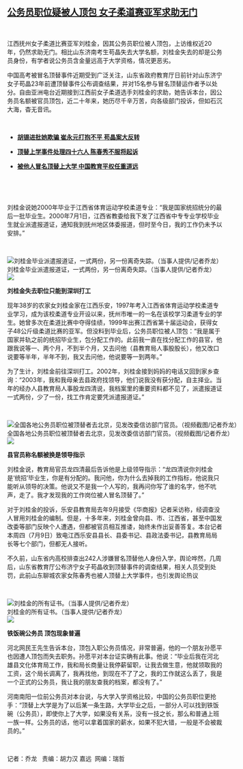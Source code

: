 <!--1594297200000-->
[公务员职位疑被人顶包  女子柔道赛亚军求助无门](https://www.rfa.org/mandarin/yataibaodao/renquanfazhi/ql-07092020072307.html)
------

<p> </p><p>江西抚州女子柔道比赛亚军刘桂金，因其公务员职位被人顶包，上访维权近20年，仍然求助无门。相比山东济南考生苟晶失去大学名额，刘桂金失去的却是公务员身份，有学者说公务员含金量远高于大学资格，情况更恶劣。</p><p>中国高考被冒名顶替事件近期受到广泛关注，山东省政府教育厅日前针对山东济宁女子苟晶23年前遭顶替事件公布调查结果，并对15名参与冒名顶替运作者予以处分。自由亚洲电台近期接到江西前女子柔道选手刘桂金的求助，她告诉本台，因公务员名额被官员顶包，近二十年来，她历尽千辛万苦，向各级部门投诉，但如石沉大海，杳无音讯。</p><p> </p><ul><li><b><a class="external-link" href="http://www.rfa.org/mandarin/yataibaodao/kejiaowen/jt-07062020141648.html">胡锡进批她欺骗 崔永元打抱不平 苟晶案大反转</a></b></li></ul><ul><li><b><a class="external-link" href="http://www.rfa.org/mandarin/yataibaodao/kejiaowen/cc-06302020102825.html">顶替上学事件处理四十六人 陈春秀不服将起诉</a></b></li></ul><ul><li><b><a class="external-link" href="http://www.rfa.org/mandarin/yataibaodao/kejiaowen/hj-06242020103038.html">被他人冒名顶替上大学 中国教育平权任重道远</a></b></li></ul><p> </p><p> </p><p>刘桂金说她2000年毕业于江西省体育运动学校柔道专业：“我是国家统招统分的最后一批毕业生。2000年7月1日，江西省教委给我下发了江西省中专专业学校毕业生就业派遣报道证，通知我到抚州地区体委报道，但时至今日，我的工作仍未予以安排。”</p><p> </p><p><div class="image-inline captioned" style="width:1500px;"><div style="width:1500px;"><img alt="刘桂金毕业派遣报道证，一式两份，另一份离奇失踪。（当事人提供/记者乔龙） " src="https://www.rfa.org/mandarin/yataibaodao/renquanfazhi/ql-07092020072307.html/m0709-qlp2.jpg" title="刘桂金毕业派遣报道证，一式两份，另一份离奇失踪。（当事人提供/记者乔龙） "/></div><div class="image-caption"><span style="width:1500px;">刘桂金毕业派遣报道证，一式两份，另一份离奇失踪。（当事人提供/记者乔龙） </span><span class="copyright"> </span></div><div id="zoomattribute"><a class="single_image" href="/mandarin/yataibaodao/renquanfazhi/ql-07092020072307.html/m0709-qlp2.jpg" title="刘桂金毕业派遣报道证，一式两份，另一份离奇失踪。（当事人提供/记者乔龙） "><img src="/rfa_resources/graphics/icon-zoom.png"/></a></div></div></p><p><b>刘桂金失去职位只能到深圳打工</b></p><p>现年38岁的农家女刘桂金家在江西乐安，1997年考入江西省体育运动学校柔道专业学习，成为该校柔道专业开设以来，抚州市唯一的一名在该校学习柔道专业的学生。她曾多次在柔道比赛中夺得佳绩，1999年出赛江西省第十届运动会，获得女子48公斤级柔道比赛的亚军。但没料到毕业后，公务员职位被人顶包：“我是属于国家并轨之前的统招毕业生，包分配工作的。此前我一直在找分配工作的县官，他跟我说等一、两个月，不到半个月，又去问他（县教育局人事股股长），他又改口说要等半年，半年不到，我又去问他，他说要等一到两年。”</p><p>为了生计，刘桂金前往深圳打工。2002年，刘桂金接到妈妈的电话又回到家乡查询：“2003年，我和我母亲去县政府找领导，他们说我没有获分配，自主择业。当年的经办人县教育局人事股龙四清说，我档案里的重要资料都不见了，派遣报道证一式两份，少了一份，找工作肯定要凭派遣报道证。”</p><p> </p><p><div class="image-inline captioned" style="width:1500px;"><div style="width:1500px;"><img alt="全国各地公务员职位被顶替者去北京，见发改委信访部门官员。（视频截图/记者乔龙）" src="https://www.rfa.org/mandarin/yataibaodao/renquanfazhi/ql-07092020072307.html/m0709-qlp3.jpg" title="全国各地公务员职位被顶替者去北京，见发改委信访部门官员。（视频截图/记者乔龙）"/></div><div class="image-caption"><span style="width:1500px;">全国各地公务员职位被顶替者去北京，见发改委信访部门官员。（视频截图/记者乔龙）</span><span class="copyright"> </span></div><div id="zoomattribute"><a class="single_image" href="/mandarin/yataibaodao/renquanfazhi/ql-07092020072307.html/m0709-qlp3.jpg" title="全国各地公务员职位被顶替者去北京，见发改委信访部门官员。（视频截图/记者乔龙）"><img src="/rfa_resources/graphics/icon-zoom.png"/></a></div></div></p><p><b>县官员称名额被换是领导指示</b></p><p>刘桂金说，教育局官员龙四清最后告诉他是上级领导指示：“龙四清说你刘桂金是‘统招’毕业生，你是有分配的。我问他，你为什么去掉我的工作指标，他说我只能听从领导的决策。他说又不是我一个人写的，我再问你写了谁的名字，他不吭声，走了。我才发现我的工作岗位被人冒名顶替了。”</p><p>对于刘桂金的投诉，乐安县教育局去年9月接受《华商报》记者采访称，经调查没人冒用刘桂金的编制。但是，十多年来，刘桂金曾向县、市、江西省，甚至中国发改委等部门反映个人遭遇，但都被官员相互推诿，始终未作出妥善答复。本台记者本周四（7月9日）致电江西乐安县县长、县委书记、县政法委书记，县教育局局长等七个部门，但都无人接听。</p><p>不久前，山东省内高校排查出242人涉嫌冒名顶替他人身份入学，舆论哗然，几周后，山东省教育厅公布济宁女子苟晶收到顶替事件的调查结果，相关人员受到处罚，此前山东聊城农家女陈春秀也被人顶替上大学事件，也引发舆论热议</p><p> </p><p><div class="image-inline captioned" style="width:1500px;"><div style="width:1500px;"><img alt="刘桂金的所有证书。（当事人提供/记者乔龙）" src="https://www.rfa.org/mandarin/yataibaodao/renquanfazhi/ql-07092020072307.html/m0709-qlp4.jpg" title="刘桂金的所有证书。（当事人提供/记者乔龙）"/></div><div class="image-caption"><span style="width:1500px;">刘桂金的所有证书。（当事人提供/记者乔龙）</span><span class="copyright"> </span></div><div id="zoomattribute"><a class="single_image" href="/mandarin/yataibaodao/renquanfazhi/ql-07092020072307.html/m0709-qlp4.jpg" title="刘桂金的所有证书。（当事人提供/记者乔龙）"><img src="/rfa_resources/graphics/icon-zoom.png"/></a></div></div></p><p><b>铁饭碗公务员 顶包现象普遍 </b></p><p>河北网民王先生告诉本台，顶包入职公务员情况，非常普遍，他的一个朋友孙愿平也因遭人顶包而失去职务。孙愿平对本台证实确有此事。他说：“毕业后我在河北雄县文化体育局工作，我和局长商量让我停薪留职，让我去做生意，他就领取我的工资，这个局长调离了，我再找他，到现在不了了之，我的工作就这么丢了，我是一个正式的公务员，我让我的朋友查我的档案，都没有了。”</p><p>河南南阳一位前公务员对本台说，与大学入学资格比较，中国的公务员职位更抢手：“顶替上大学是为了以后某一条生路，大学毕业之后，一部分人可以找到铁饭碗（公务员），即使你上了大学，如果没有关系，没有一技之长，那么和普通上班一族一样。公务员的话，他可以拿着国家的薪水，如果不犯大错，一般是不会被裁员的。”</p><p> </p><p>记者：乔龙   责编：胡力汉 嘉远  网编：瑞哲<br/> <br/></p>
